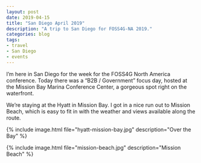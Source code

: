 ```yaml
---
layout: post
date: 2019-04-15
title: "San Diego April 2019"
description: "A trip to San Diego for FOSS4G-NA 2019."
categories: blog
tags:
- travel
- San Diego
- events
---
```


I’m here in San Diego for the week for the FOSS4G North America conference. Today there was a “B2B / Government” focus day, hosted at the Mission Bay Marina Conference Center, a gorgeous spot right on the waterfront.

We’re staying at the Hyatt in Mission Bay. I got in a nice run out to Mission Beach, which is easy to fit in with the weather and views available along the route.

{% include image.html file="hyatt-mission-bay.jpg" description="Over the Bay" %}

{% include image.html file="mission-beach.jpg" description="Mission Beach" %}
